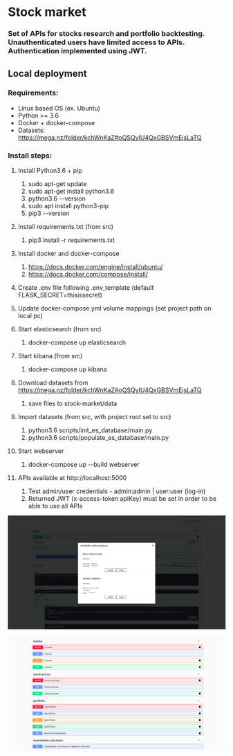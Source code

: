 # Stock market

### Set of APIs for stocks research and portfolio backtesting. Unauthenticated users have limited access to APIs. Authentication implemented using JWT.

## Local deployment

### Requirements:

* Linux based OS (ex. Ubuntu)
* Python >= 3.6
* Docker + docker-compose
* Datasets: https://mega.nz/folder/kchWnKaZ#oQSQyIU4QxGBSVmEjsLaTQ

### Install steps:

1. Install Python3.6 + pip
    1. sudo apt-get update
    2. sudo apt-get install python3.6
    3. python3.6 --version
    4. sudo apt install python3-pip
    5. pip3 --version
    

2. Install requirements.txt (from src)
    1. pip3 install -r requirements.txt


3. Install docker and docker-compose
    1. https://docs.docker.com/engine/install/ubuntu/
    2. https://docs.docker.com/compose/install/


4. Create .env file following .env\_template (default FLASK\_SECRET=thisissecret)


5. Update docker-compose.yml volume mappings (set project path on local pc)


6. Start elasticsearch (from src)
    1. docker-compose up elasticsearch


7. Start kibana (from src)
    1. docker-compose up kibana


8. Download datasets from  https://mega.nz/folder/kchWnKaZ#oQSQyIU4QxGBSVmEjsLaTQ
    1. save files to stock-market/data


9. Import datasets (from src, with project root set to src)
    1. python3.6 scripts/init_es_database/main.py
    2. python3.6 scripts/populate_es_database/main.py


10. Start webserver
    1. docker-compose up --build webserver


11. APIs available at http://localhost:5000
    1. Test admin/user credentials - admin:admin | user:user (log-in)
    2. Returned JWT (x-access-token apiKey) must be set in order to be able to use all APIs


![](auth.png)
    
![](apis.png)


